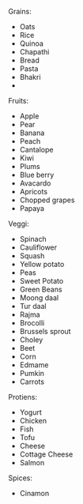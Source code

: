 
Grains:
- Oats
- Rice
- Quinoa
- Chapathi
- Bread
- Pasta
- Bhakri
-



Fruits:
- Apple
- Pear
- Banana
- Peach
- Cantalope
- Kiwi
- Plums
- Blue berry
- Avacardo
- Apricots
- Chopped grapes
- Papaya


Veggi:
- Spinach
- Cauliflower
- Squash
- Yellow potato
- Peas
- Sweet Potato
- Green Beans
- Moong daal 
- Tur daal
- Rajma
- Brocolli
- Brussels sprout
- Choley
- Beet
- Corn
- Edmame
- Pumkin
- Carrots


Protiens:
- Yogurt
- Chicken
- Fish
- Tofu
- Cheese
- Cottage Cheese
- Salmon


Spices:
- Cinamon
